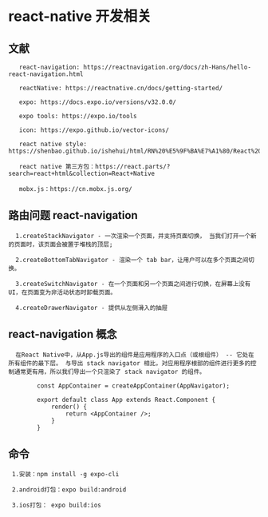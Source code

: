 # react-native 开发相关

   ## 文献 

       react-navigation: https://reactnavigation.org/docs/zh-Hans/hello-react-navigation.html

       reactNative: https://reactnative.cn/docs/getting-started/

       expo: https://docs.expo.io/versions/v32.0.0/

       expo tools: https://expo.io/tools

       icon: https://expo.github.io/vector-icons/

       react native style: https://shenbao.github.io/ishehui/html/RN%20%E5%9F%BA%E7%A1%80/React%20Native%20%E6%A0%B7%E5%BC%8F%E8%A1%A8%E6%8C%87%E5%8D%97.html

       react native 第三方包：https://react.parts/?search=react+html&collection=React+Native

       mobx.js：https://cn.mobx.js.org/
       

   ## 路由问题 react-navigation
      
      1.createStackNavigator - 一次渲染一个页面，并支持页面切换， 当我们打开一个新的页面时，该页面会被置于堆栈的顶层;

      2.createBottomTabNavigator - 渲染一个 tab bar，让用户可以在多个页面之间切换。

      3.createSwitchNavigator - 在一个页面和另一个页面之间进行切换，在屏幕上没有 UI，在页面变为非活动状态时卸载页面。

      4.createDrawerNavigator - 提供从左侧滑入的抽屉

  ## react-navigation 概念

      在React Native中，从App.js导出的组件是应用程序的入口点（或根组件） -- 它处在所有组件的最下层。 与导出 stack navigator 相比，对应用程序根部的组件进行更多的控制通常更有用，所以我们导出一个只渲染了 stack navigator 的组件。

            const AppContainer = createAppContainer(AppNavigator);

            export default class App extends React.Component {
                render() {
                    return <AppContainer />;
                }
            }

  ## 命令

     1.安装：npm install -g expo-cli

     2.android打包：expo build:android

     3.ios打包： expo build:ios
  
  